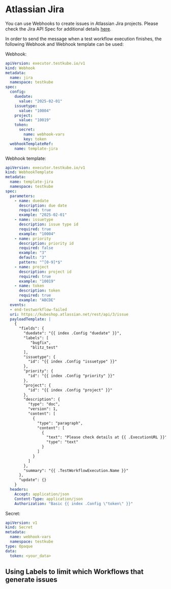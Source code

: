 # Atlassian Jira

You can use Webhooks to create issues in Atlassian Jira projects.
Please check the Jira API Spec for additional details [here](https://developer.atlassian.com/cloud/jira/platform/rest/v3/). 

In order to send the message when a test workflow execution finishes, the following Webhook and Webhook template can be used:

Webhook:

```yaml
apiVersion: executor.testkube.io/v1
kind: Webhook
metadata:
  name: jira
  namespace: testkube
spec:
  config:
    duedate:
      value: "2025-02-01"
    issuetype:
      value: "10004"
    project:
      value: "10019"
    token:
      secret:
        name: webhook-vars
        key: token
  webhookTemplateRef:
    name: template-jira
```

Webhook template:

```yaml
apiVersion: executor.testkube.io/v1
kind: WebhookTemplate
metadata:
  name: template-jira
  namespace: testkube
spec:
  parameters:
    - name: duedate
      description: due date
      required: true
      example: "2025-02-01"
    - name: issuetype
      description: issue type id
      required: true
      example: "10004"
    - name: priority
      description: priority id
      required: false
      example: "3"
      default: "3"
      pattern: "^[0-9]*$"
    - name: project
      description: project id
      required: true
      example: "10019"
    - name: token
      description: token
      required: true
      example: "ABCDE"
  events:
  - end-testworkflow-failed
  uri: https://kubeshop.atlassian.net/rest/api/3/issue
  payloadTemplate: |
    {
      "fields": {
        "duedate": "{{ index .Config "duedate" }}",
        "labels": [
           "bugfix",
           "blitz_test"
        ],
        "issuetype": {
          "id": "{{ index .Config "issuetype" }}"
        },
        "priority": {
          "id": "{{ index .Config "priority" }}"
        },
        "project": {
          "id": "{{ index .Config "project" }}"
        },
        "description": {
          "type": "doc",
          "version": 1,
          "content": [
            {
              "type": "paragraph",
              "content": [
                {
                  "text": "Please check details at {{ .ExecutionURL }}",
                  "type": "text"
                }
              ]
            }
          ]
        },
        "summary": "{{ .TestWorkflowExecution.Name }}"
      },
      "update": {}
    }
  headers:
    Accept: application/json
    Content-Type: application/json
    Authorization: "Basic {{ index .Config \"token\" }}"
```

Secret:

```yaml
apiVersion: v1
kind: Secret
metadata:
  name: webhook-vars
  namespace: testkube
type: Opaque
data:
  token: <your_data>
```

## Using Labels to limit which Workflows that generate issues

